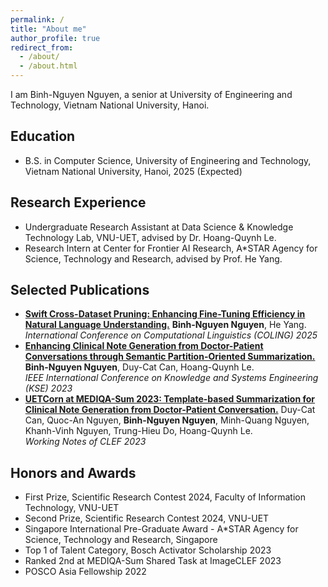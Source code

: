 ```yaml
---
permalink: /
title: "About me"
author_profile: true
redirect_from: 
  - /about/
  - /about.html
---
```


I am Binh-Nguyen Nguyen, a senior at University of Engineering and Technology, Vietnam National University, Hanoi.

Education
-----
+ B.S. in Computer Science, University of Engineering and Technology, Vietnam National University, Hanoi, 2025 (Expected)

Research Experience
-----
+ Undergraduate Research Assistant at Data Science & Knowledge Technology Lab, VNU-UET, advised by Dr. Hoang-Quynh Le.
+ Research Intern at Center for Frontier AI Research, A*STAR Agency for Science, Technology and Research, advised by Prof. He Yang.

Selected Publications
-----
+ <a href="https://aclanthology.org/2025.coling-main.49/">**Swift Cross-Dataset Pruning: Enhancing Fine-Tuning Efficiency in Natural Language Understanding.**</a> **Binh-Nguyen Nguyen**, He Yang. <br>
_International Conference on Computational Linguistics (COLING) 2025_
+ <a href="[https://ieeexplore.ieee.org/document/10299512">**Enhancing Clinical Note Generation from Doctor-Patient Conversations through Semantic Partition-Oriented Summarization.**</a> **Binh-Nguyen Nguyen**, Duy-Cat Can, Hoang-Quynh Le. <br>
_IEEE International Conference on Knowledge and Systems Engineering (KSE) 2023_
+ <a href="https://ceur-ws.org/Vol-3497/paper-117.pdf">**UETCorn at MEDIQA-Sum 2023: Template-based Summarization for Clinical Note Generation from Doctor-Patient Conversation.**</a> Duy-Cat Can, Quoc-An Nguyen, **Binh-Nguyen Nguyen**, Minh-Quang Nguyen, Khanh-Vinh Nguyen, Trung-Hieu Do, Hoang-Quynh Le. <br>
_Working Notes of CLEF 2023_

Honors and Awards
-----
+ First Prize, Scientific Research Contest 2024, Faculty of Information Technology, VNU-UET
+ Second Prize, Scientific Research Contest 2024, VNU-UET
+ Singapore International Pre-Graduate Award - A*STAR Agency for Science, Technology and Research, Singapore
+ Top 1 of Talent Category, Bosch Activator Scholarship 2023
+ Ranked 2nd at MEDIQA-Sum Shared Task at ImageCLEF 2023
+ POSCO Asia Fellowship 2022
